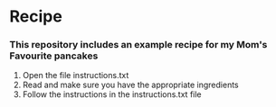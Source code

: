 # Recipe
### This repository includes an example recipe for my Mom's Favourite pancakes
1. Open the file instructions.txt
2. Read and make sure you have the appropriate ingredients
3. Follow the instructions in the instructions.txt file
